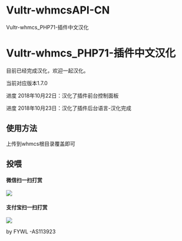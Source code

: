 # Vultr-whmcsAPI-CN
Vultr-whmcs_PHP71-插件中文汉化
<h1>Vultr-whmcs_PHP71-插件中文汉化</h1>

目前已经完成汉化，欢迎一起汉化。

当前对应版本1.7.0

进度 2018年10月22日：汉化了插件前台控制面板

进度 2018年10月23日：汉化了插件后台语言-汉化完成


<h2>使用方法</h2>

上传到whmcs根目录覆盖即可

<h2>投喂</h2>			
<h4>微信扫一扫打赏</h4>
<img src="https://blog.fywlnet.cn/wp-content/uploads/2018/10/mm_facetoface_collect_qrcode_1539175170786_看图王.png">
<h4>支付宝扫一扫打赏</h4>
<img src="https://blog.fywlnet.cn/wp-content/uploads/2018/10/1539175192974_看图王.jpg">


by FYWL -AS113923
